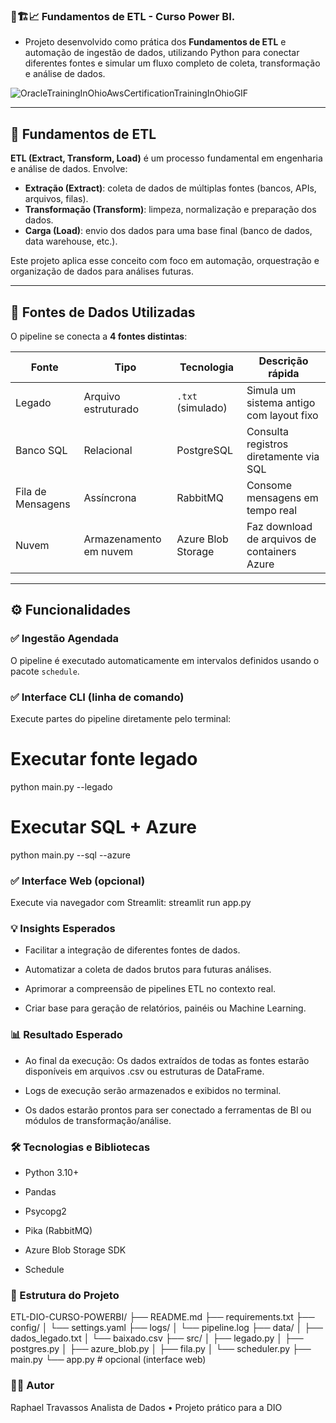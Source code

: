 ### 🥸🏗️📈 Fundamentos de ETL - Curso Power BI.

- Projeto desenvolvido como prática dos **Fundamentos de ETL** e automação de ingestão de dados, utilizando Python para conectar diferentes fontes e simular um fluxo completo de coleta, transformação e análise de dados.

![OracleTrainingInOhioAwsCertificationTrainingInOhioGIF](https://github.com/user-attachments/assets/acf16631-f0d9-41a8-872a-dfe29907b545)


---

## 🚀 Fundamentos de ETL

**ETL (Extract, Transform, Load)** é um processo fundamental em engenharia e análise de dados. Envolve:

- **Extração (Extract)**: coleta de dados de múltiplas fontes (bancos, APIs, arquivos, filas).
- **Transformação (Transform)**: limpeza, normalização e preparação dos dados.
- **Carga (Load)**: envio dos dados para uma base final (banco de dados, data warehouse, etc.).

Este projeto aplica esse conceito com foco em automação, orquestração e organização de dados para análises futuras.

---

## 🧩 Fontes de Dados Utilizadas

O pipeline se conecta a **4 fontes distintas**:

| Fonte             | Tipo                     | Tecnologia         | Descrição rápida                             |
|-------------------|--------------------------|--------------------|----------------------------------------------|
| Legado            | Arquivo estruturado      | `.txt` (simulado)  | Simula um sistema antigo com layout fixo     |
| Banco SQL         | Relacional               | PostgreSQL         | Consulta registros diretamente via SQL       |
| Fila de Mensagens | Assíncrona               | RabbitMQ           | Consome mensagens em tempo real              |
| Nuvem             | Armazenamento em nuvem   | Azure Blob Storage | Faz download de arquivos de containers Azure |

---

## ⚙️ Funcionalidades

### ✅ Ingestão Agendada
O pipeline é executado automaticamente em intervalos definidos usando o pacote `schedule`.

### ✅ Interface CLI (linha de comando)

Execute partes do pipeline diretamente pelo terminal:

# Executar fonte legado
python main.py --legado

# Executar SQL + Azure
python main.py --sql --azure

### ✅ Interface Web (opcional)
Execute via navegador com Streamlit:
streamlit run app.py

### 💡 Insights Esperados

* Facilitar a integração de diferentes fontes de dados.

* Automatizar a coleta de dados brutos para futuras análises.

* Aprimorar a compreensão de pipelines ETL no contexto real.

* Criar base para geração de relatórios, painéis ou Machine Learning.

### 📊 Resultado Esperado

* Ao final da execução: Os dados extraídos de todas as fontes estarão disponíveis em arquivos .csv ou estruturas de DataFrame.

* Logs de execução serão armazenados e exibidos no terminal.

* Os dados estarão prontos para ser conectado a ferramentas de BI ou módulos de transformação/análise.

### 🛠️ Tecnologias e Bibliotecas

- Python 3.10+

- Pandas

- Psycopg2

- Pika (RabbitMQ)

- Azure Blob Storage SDK

- Schedule

### 📁 Estrutura do Projeto
ETL-DIO-CURSO-POWERBI/
├── README.md
├── requirements.txt
├── config/
│   └── settings.yaml
├── logs/
│   └── pipeline.log
├── data/
│   ├── dados_legado.txt
│   └── baixado.csv
├── src/
│   ├── legado.py
│   ├── postgres.py
│   ├── azure_blob.py
│   ├── fila.py
│   └── scheduler.py
├── main.py
└── app.py  # opcional (interface web)

### 👨‍💻 Autor
Raphael Travassos 
Analista de Dados • Projeto prático para a DIO
